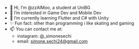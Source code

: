 - 👋 Hi, I’m @zzAlMoo, a student at UniBG
- 👀 I’m interested in Game Dev and Mobile Dev
- 🌱 I’m currently learning Flutter and C# with Unity
- ✨ Fun fact: other than programming i like skating and gaming
- 📫 You can contact me at: 
    - instagram: @_simonesechi
    - email: simone.sechi24@gmail.com
  

<!---
zzAlMoo/zzAlMoo is a ✨ special ✨ repository because its `README.md` (this file) appears on your GitHub profile.
You can click the Preview link to take a look at your changes.
--->
